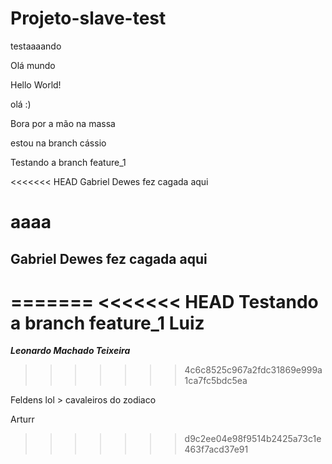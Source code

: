 # Projeto-slave-test
testaaaando

Olá mundo

Hello World!

olá :)

Bora por a mão na massa

estou na branch cássio

Testando a branch feature_1

<<<<<<< HEAD
Gabriel Dewes fez cagada aqui

aaaa
=======
## Gabriel Dewes fez cagada aqui 

=======
<<<<<<< HEAD
Testando a branch feature_1 Luiz
=======


*******Leonardo Machado Teixeira*******
>>>>>>> 4c6c8525c967a2fdc31869e999a1ca7fc5bdc5ea

Feldens lol > cavaleiros do zodiaco

Arturr 
>>>>>>> d9c2ee04e98f9514b2425a73c1e463f7acd37e91
